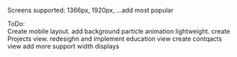 Screens supported:
    1366px,
    1920px,
    ...add most popular

ToDo:   
    Create mobile layout.
    add background particle animation lightweight.
    create Projects view.
    redesighn and implement education view
    create contqacts view
    add more support width displays
